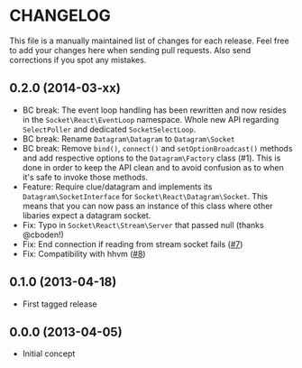 # CHANGELOG

This file is a manually maintained list of changes for each release. Feel free
to add your changes here when sending pull requests. Also send corrections if
you spot any mistakes.

## 0.2.0 (2014-03-xx)

* BC break: The event loop handling has been rewritten and now resides in the
  `Socket\React\EventLoop` namespace. Whole new API regarding `SelectPoller`
  and dedicated `SocketSelectLoop`.
* BC break: Rename `Datagram\Datagram` to `Datagram\Socket`
* BC break: Remove `bind()`, `connect()` and `setOptionBroadcast()` methods and
  add respective options to the `Datagram\Factory` class (#1). This is done in
  order to keep the API clean and to avoid confusion as to when it's safe to
  invoke those methods.
* Feature: Require clue/datagram and implements its `Datagram\SocketInterface`
  for `Socket\React\Datagram\Socket`. This means that you can now pass an
  instance of this class where other libaries expect a datagram socket.
* Fix: Typo in `Socket\React\Stream\Server` that passed null (thanks @cboden!)
* Fix: End connection if reading from stream socket fails
  ([#7](https://github.com/clue/socket-react/pull/7))
* Fix: Compatibility with hhvm
  ([#8](https://github.com/clue/socket-react/pull/8))

## 0.1.0 (2013-04-18)

* First tagged release

## 0.0.0 (2013-04-05)

* Initial concept

